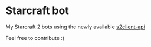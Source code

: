 # Starcraft bot

My Starcraft 2 bots using the newly available [s2client-api](https://github.com/Blizzard/s2client-api)

Feel free to contribute :)
